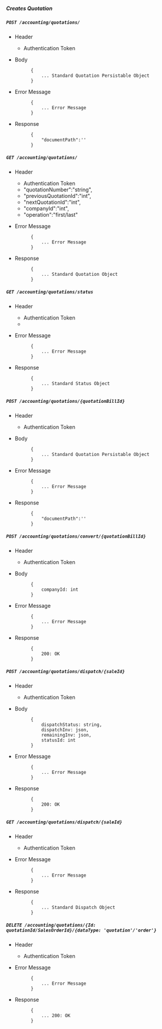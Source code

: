 ##### Creates Quotation

##### `POST /accounting/quotations/`
+ Header
	- Authentication Token
+ Body

            {
                ... Standard Quotation Persistable Object
            }

+ Error Message

			{
				... Error Message
			}            
+ Response

            {
                "documentPath":''
            }
			
##### `GET /accounting/quotations/`
+ Header
	- Authentication Token
	- "quotationNumber":"string",
	- "previousQuotationId":"int",
	- "nextQuotationId":"int",
	- "companyId":"int",
	- "operation":"first/last"
+ Error Message

			{
				... Error Message
			} 
+ Response

            {
                ... Standard Quotation Object
            }
		
##### `GET /accounting/quotations/status`
+ Header
	- Authentication Token
	- 
+ Error Message

			{
				... Error Message
			} 
+ Response

            {
                ... Standard Status Object
            }

##### `POST /accounting/quotations/{quotationBillId}`
+ Header
	- Authentication Token
+ Body

            {
                ... Standard Quotation Persistable Object
            }

+ Error Message

			{
				... Error Message
			}            
+ Response

            {
                "documentPath":''
            }



##### `POST /accounting/quotations/convert/{quotationBillId}`
+ Header
	- Authentication Token
+ Body

            {
                companyId: int
            }

+ Error Message

			{
				... Error Message
			}            
+ Response

            {
                200: OK
            }

##### `POST /accounting/quotations/dispatch/{saleId}`
+ Header
	- Authentication Token
+ Body

            {
                dispatchStatus: string,
				dispatchInv: json,
				remainingInv: json,
				statusId: int
            }

+ Error Message

			{
				... Error Message
			}            
+ Response

            {
                200: OK
            }


##### `GET /accounting/quotations/dispatch/{saleId}`
+ Header
	- Authentication Token

+ Error Message

			{
				... Error Message
			}            
+ Response

            {
                ... Standard Dispatch Object
            }


##### `DELETE /accounting/quotations/{Id: quotationId/SalesOrderId}/{dataType: 'quotation'/'order'}`
+ Header
	- Authentication Token

+ Error Message

			{
				... Error Message
			}            
+ Response

            {
                ... 200: OK
            }